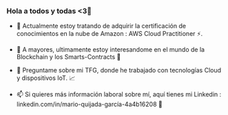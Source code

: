 ### Hola a todos y todas <3👋

- 🌱 Actualmente estoy tratando de adquirir la certificación de conocimientos en la nube de Amazon : AWS Cloud Practitioner ⚡.

- 🌱 A mayores, ultimamente estoy interesandome en el mundo de la Blockchain y los Smarts-Contracts 🌱

- 💬 Preguntame sobre mi TFG, donde he trabajado con tecnologías Cloud y dispositivos IoT. 📈

- 📫 Si quieres más información laboral sobre mí, aquí tienes mi Linkedin : linkedin.com/in/mario-quijada-garcía-4a4b16208 🔗


<!--
**mquijadaga/mquijadaga** is a ✨ _special_ ✨ repository because its `README.md` (this file) appears on your GitHub profile.

Here are some ideas to get you started:

- 🔭 I’m currently working on ...
- 🌱 I’m currently learning ...
- 👯 I’m looking to collaborate on ...
- 🤔 I’m looking for help with ...
- 💬 Ask me about ...
- 📫 How to reach me: ...
- 😄 Pronouns: ...
- ⚡ Fun fact: ...
-->
